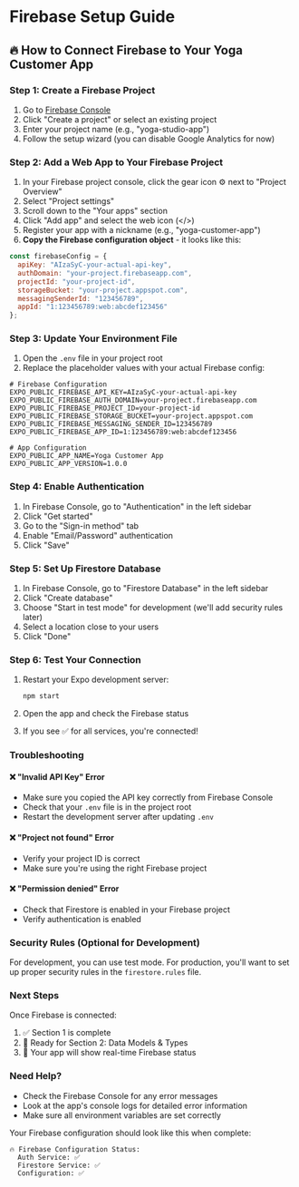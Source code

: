 # Firebase Setup Guide

## 🔥 How to Connect Firebase to Your Yoga Customer App

### Step 1: Create a Firebase Project

1. Go to [Firebase Console](https://console.firebase.google.com/)
2. Click "Create a project" or select an existing project
3. Enter your project name (e.g., "yoga-studio-app")
4. Follow the setup wizard (you can disable Google Analytics for now)

### Step 2: Add a Web App to Your Firebase Project

1. In your Firebase project console, click the gear icon ⚙️ next to "Project Overview"
2. Select "Project settings"
3. Scroll down to the "Your apps" section
4. Click "Add app" and select the web icon (</>) 
5. Register your app with a nickname (e.g., "yoga-customer-app")
6. **Copy the Firebase configuration object** - it looks like this:

```javascript
const firebaseConfig = {
  apiKey: "AIzaSyC-your-actual-api-key",
  authDomain: "your-project.firebaseapp.com",
  projectId: "your-project-id",
  storageBucket: "your-project.appspot.com",
  messagingSenderId: "123456789",
  appId: "1:123456789:web:abcdef123456"
};
```

### Step 3: Update Your Environment File

1. Open the `.env` file in your project root
2. Replace the placeholder values with your actual Firebase config:

```env
# Firebase Configuration
EXPO_PUBLIC_FIREBASE_API_KEY=AIzaSyC-your-actual-api-key
EXPO_PUBLIC_FIREBASE_AUTH_DOMAIN=your-project.firebaseapp.com
EXPO_PUBLIC_FIREBASE_PROJECT_ID=your-project-id
EXPO_PUBLIC_FIREBASE_STORAGE_BUCKET=your-project.appspot.com
EXPO_PUBLIC_FIREBASE_MESSAGING_SENDER_ID=123456789
EXPO_PUBLIC_FIREBASE_APP_ID=1:123456789:web:abcdef123456

# App Configuration
EXPO_PUBLIC_APP_NAME=Yoga Customer App
EXPO_PUBLIC_APP_VERSION=1.0.0
```

### Step 4: Enable Authentication

1. In Firebase Console, go to "Authentication" in the left sidebar
2. Click "Get started"
3. Go to the "Sign-in method" tab
4. Enable "Email/Password" authentication
5. Click "Save"

### Step 5: Set Up Firestore Database

1. In Firebase Console, go to "Firestore Database" in the left sidebar
2. Click "Create database"
3. Choose "Start in test mode" for development (we'll add security rules later)
4. Select a location close to your users
5. Click "Done"

### Step 6: Test Your Connection

1. Restart your Expo development server:
   ```bash
   npm start
   ```

2. Open the app and check the Firebase status
3. If you see ✅ for all services, you're connected!

### Troubleshooting

#### ❌ "Invalid API Key" Error
- Make sure you copied the API key correctly from Firebase Console
- Check that your `.env` file is in the project root
- Restart the development server after updating `.env`

#### ❌ "Project not found" Error
- Verify your project ID is correct
- Make sure you're using the right Firebase project

#### ❌ "Permission denied" Error
- Check that Firestore is enabled in your Firebase project
- Verify authentication is enabled

### Security Rules (Optional for Development)

For development, you can use test mode. For production, you'll want to set up proper security rules in the `firestore.rules` file.

### Next Steps

Once Firebase is connected:
1. ✅ Section 1 is complete
2. 🚀 Ready for Section 2: Data Models & Types
3. 📱 Your app will show real-time Firebase status

### Need Help?

- Check the Firebase Console for any error messages
- Look at the app's console logs for detailed error information
- Make sure all environment variables are set correctly

Your Firebase configuration should look like this when complete:
```
🔥 Firebase Configuration Status:
  Auth Service: ✅
  Firestore Service: ✅
  Configuration: ✅
``` 